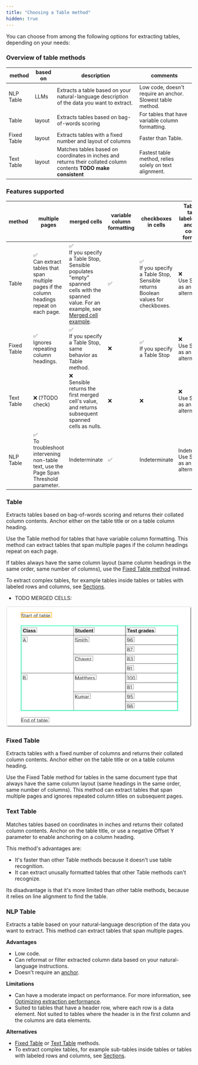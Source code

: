 ```yaml
---
title: "Choosing a Table method"
hidden: true
---
```


You can choose from among the following options for extracting tables, depending on your needs:

### Overview of table methods

| method      | based on | description                                                  | comments                                                   |
| ----------- | -------- | ------------------------------------------------------------ | ---------------------------------------------------------- |
| NLP Table   | LLMs     | Extracts a table based on your natural-language description of the data you want to extract. | Low code, doesn't require an anchor. Slowest table method. |
| Table       | layout   | Extracts tables based on bag-of-words scoring                | For tables that have variable column formatting.           |
| Fixed Table | layout   | Extracts tables with a fixed number and layout of columns    | Faster than Table.                                         |
| Text Table  | layout   | Matches tables based on coordinates in inches and returns their collated column contents **TODO make consistent** | Fastest table method, relies solely on text alignment.     |

### Features supported

| method      | multiple pages                                               | merged cells                                                 | variable column formatting | checkboxes in cells                                          | Tables-in tables, labeled rows, and other complex formatting |
| ----------- | ------------------------------------------------------------ | ------------------------------------------------------------ | -------------------------- | ------------------------------------------------------------ | ------------------------------------------------------------ |
| Table       | ✅<br/>Can extract tables that span multiple pages if the column headings repeat on each page. | ✅ <br />If you specify a Table Stop, Sensible populates "empty" spanned cells with the spanned value. For an example, see [Merged cell example](doc:table#example-merged-cells). | ✅                          | ✅ <br />If you specify a Table Stop, Sensible returns Boolean values for checkboxes. | ❌<br/>Use Sections as an alternative                         |
| Fixed Table | ✅<br />Ignores repeating column headings.                    | ✅<br /> If you specify a Table Stop, same behavior as Table method. | ❌                          | ✅ <br />If you specify a Table Stop                          | ❌<br/>Use Sections as an alternative                         |
| Text Table  | ❌ (?TODO check)                                              | ❌<br/>Sensible returns the first merged cell's value, and returns subsequent spanned cells as nulls. | ❌                          | ❌                                                            | ❌<br/>Use Sections as an alternative                         |
| NLP Table   | ✅ <br />To troubleshoot intervening non-table text, use the Page Span Threshold parameter. | Indeterminate                                                | ✅                          | Indeterminate                                                | Indeterminate.<br/>Use Sections as an alternative            |





### Table

Extracts tables based on bag-of-words scoring and returns their collated column contents. Anchor either on the table title or on a table column heading.

Use the Table method for tables that have variable column formatting. This method can extract tables that span multiple pages if the column headings repeat on each page.

If tables always have the same column layout (same column headings in the same order, same number of columns), use the [Fixed Table method](https://docs.sensible.so/docs/fixed-table) instead.

To extract complex tables, for example tables inside tables or tables with labeled rows and columns, see [Sections](https://docs.sensible.so/docs/sections#examples).

- TODO MERGED CELLS:



![Click to enlarge](https://raw.githubusercontent.com/sensible-hq/sensible-docs/main/readme-sync/assets/v0/images/final/table_merged_cells.png)



### Fixed Table

Extracts tables with a fixed number of columns and returns their collated column contents. Anchor either on the table title or on a table column heading.

Use the Fixed Table method for tables in the same document type that always have the same column layout (same headings in the same order, same number of columns). This method can extract tables that span multiple pages and ignores repeated column titles on subsequent pages.

### Text Table

Matches tables based on coordinates in inches and returns their collated column contents. Anchor on the table title, or use a negative Offset Y parameter to enable anchoring on a column heading.

This method's advantages are:

- It's faster than other Table methods because it doesn't use table recognition.
- It can extract unusally formatted tables that other Table methods can't recognize.

Its disadvantage is that it's more limited than other table methods, because it relies on line alignment to find the table. 

### NLP Table

Extracts a table based on your natural-language description of the data you want to extract. This method can extract tables that span multiple pages.

**Advantages**

- Low code.
- Can reformat or filter extracted column data based on your natural-language instructions.
- Doesn't require an [anchor](https://docs.sensible.so/docs/anchor).

**Limitations**

- Can have a moderate impact on performance. For more information, see [Optimizing extraction performance](https://docs.sensible.so/docs/performance).
- Suited to tables that have a header row, where each row is a data element. Not suited to tables where the header is in the first column and the columns are data elements.

**Alternatives**

- [Fixed Table](https://docs.sensible.so/docs/fixed-table) or [Text Table](https://docs.sensible.so/docs/text-table) methods.
- To extract complex tables, for example sub-tables inside tables or tables with labeled rows and columns, see [Sections](https://docs.sensible.so/docs/sections#examples).